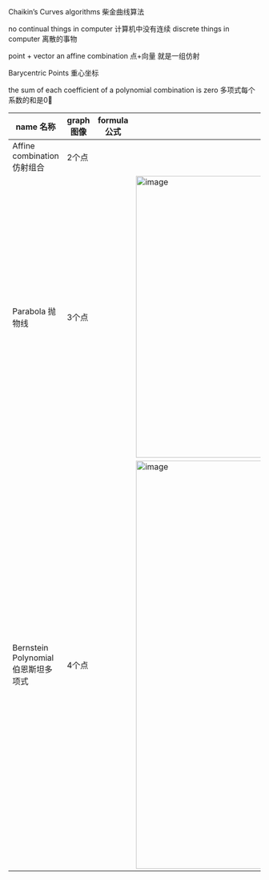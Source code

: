 Chaikin’s Curves algorithms 柴金曲线算法

no continual things in computer 计算机中没有连续
discrete things in computer 离散的事物

point + vector an affine combination 点+向量 就是一组仿射

Barycentric Points 重心坐标

the sum of each coefficient of a polynomial combination is zero 多项式每个系数的和是0⃣️


|name 名称|graph 图像|formula 公式|algorithm 算法|C++ code|note 注释|
|-------------------------------------------|-------|-------|---------|--------|-|
|Affine combination 仿射组合       |2个点     |       |
|Parabola 抛物线                   |3个点     |       |<img width="562" alt="image" src="https://user-images.githubusercontent.com/31954987/221404156-2a00d285-42c2-4bc5-b9a8-6a3f3dbe520b.png">||<img width="152" alt="image" src="https://user-images.githubusercontent.com/31954987/221404848-e1a28a57-c7ee-4320-9d81-f6f7316b9fea.png">为三个控制点Control Point|
|Bernstein Polynomial 伯恩斯坦多项式|4个点     |       |<img width="814" alt="image" src="https://user-images.githubusercontent.com/31954987/221403753-8d47260b-07e1-42fd-b8ce-a97e4af018a6.png">|||
